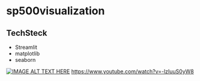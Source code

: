 # sp500visualization


## TechSteck
- Streamlit
- matplotlib
- seaborn

[![IMAGE ALT TEXT HERE](https://img.youtube.com/vi/-lzIuuS0yW8/0.jpg)](https://www.youtube.com/watch?v=-lzIuuS0yW8)
https://www.youtube.com/watch?v=-lzIuuS0yW8
